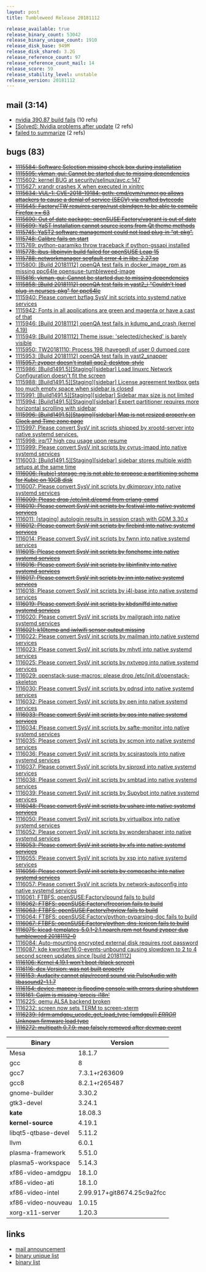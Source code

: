 ```yaml
---
layout: post
title: Tumbleweed Release 20181112

release_available: true
release_binary_count: 53042
release_binary_unique_count: 1910
release_disk_base: 949M
release_disk_shared: 3.2G
release_reference_count: 97
release_reference_count_mail: 14
release_score: 59
release_stability_level: unstable
release_version: 20181112
---
```


## mail (3:14)

- [nvidia 390.87 build fails](https://lists.opensuse.org/opensuse-factory/2018-11/msg00082.html) (10 refs)
- [\[Solved\]: Nvidia problems after update](https://lists.opensuse.org/opensuse-factory/2018-11/msg00114.html) (2 refs)
- [failed to summarize](https://lists.opensuse.org/opensuse-factory/2018-11/msg00151.html) (2 refs)

## bugs (83)

<!--more-->

- ~~[1115584: Software Selection missing check box during installation](https://bugzilla.opensuse.org/show_bug.cgi?id=1115584)~~
- ~~[1115595: ykman-gui: Cannot be started due to missing dependencies](https://bugzilla.opensuse.org/show_bug.cgi?id=1115595)~~
- [1115602: kernel BUG at security/selinux/avc.c:147](https://bugzilla.opensuse.org/show_bug.cgi?id=1115602)
- [1115627: xrandr crashes X when executed in xinitrc](https://bugzilla.opensuse.org/show_bug.cgi?id=1115627)
- ~~[1115634: VUL-1: CVE-2018-19184: geth: cmd/evm/runner.go allows attackers to cause a denial of service (SEGV) via crafted bytecode](https://bugzilla.opensuse.org/show_bug.cgi?id=1115634)~~
- ~~[1115645: Factory/TW requires cargo/rust cbindgen to be able to compile Firefox >= 63](https://bugzilla.opensuse.org/show_bug.cgi?id=1115645)~~
- ~~[1115690: Out of date package: openSUSE:Factory/vagrant is out of date](https://bugzilla.opensuse.org/show_bug.cgi?id=1115690)~~
- ~~[1115699: YaST Installation cannot source icons from Qt theme methods](https://bugzilla.opensuse.org/show_bug.cgi?id=1115699)~~
- ~~[1115745: YaST2 software management could not load plug-in “qt-pkg”.](https://bugzilla.opensuse.org/show_bug.cgi?id=1115745)~~
- ~~[1115748: Calibre fails on start](https://bugzilla.opensuse.org/show_bug.cgi?id=1115748)~~
- [1115769: python-paramiko throw traceback if python-gssapi installed](https://bugzilla.opensuse.org/show_bug.cgi?id=1115769)
- ~~[1115778: ibus-libpinyin build failed for openSUSE Leap 15](https://bugzilla.opensuse.org/show_bug.cgi?id=1115778)~~
- ~~[1115788: networkmanager segfault error 4 in libc-2.27.so](https://bugzilla.opensuse.org/show_bug.cgi?id=1115788)~~
- [1115800: \[Build 20181112\] openQA test fails in docker_image_rpm as missing ppc64le opensuse-tumbleweed-image](https://bugzilla.opensuse.org/show_bug.cgi?id=1115800)
- ~~[1115816: ykman-gui: Cannot be started due to missing dependencies](https://bugzilla.opensuse.org/show_bug.cgi?id=1115816)~~
- ~~[1115858: \[Build 20181112\] openQA test fails in yast2_i "Couldn't load plug-in ncurses-pkg" for ppc64le](https://bugzilla.opensuse.org/show_bug.cgi?id=1115858)~~
- [1115940: Please convert  bzflag SysV init scripts into systemd native services](https://bugzilla.opensuse.org/show_bug.cgi?id=1115940)
- [1115942: Fonts in all applications are green and magenta or have a cast of that](https://bugzilla.opensuse.org/show_bug.cgi?id=1115942)
- [1115946: \[Build 20181112\] openQA test fails in kdump_and_crash (kernel 4.19)](https://bugzilla.opensuse.org/show_bug.cgi?id=1115946)
- [1115949: \[Build 20181112\] Theme issue: 'selected/checked' is barely visible](https://bugzilla.opensuse.org/show_bug.cgi?id=1115949)
- [1115950: TW20181110: Process 198 (haveged) of user 0 dumped core](https://bugzilla.opensuse.org/show_bug.cgi?id=1115950)
- [1115953: \[Build 20181112\] openQA test fails in yast2_snapper](https://bugzilla.opensuse.org/show_bug.cgi?id=1115953)
- ~~[1115957: zypper doesn't install qqc2-desktop-style](https://bugzilla.opensuse.org/show_bug.cgi?id=1115957)~~
- [1115986: \[Build1491.5\]\[Staging\]\[sidebar\] Load linuxrc Network Configuration doesn't fit the screen](https://bugzilla.opensuse.org/show_bug.cgi?id=1115986)
- [1115988: \[Build1491.5\]\[Staging\]\[sidebar\] License agreement textbox gets too much empty space when sidebar is closed](https://bugzilla.opensuse.org/show_bug.cgi?id=1115988)
- [1115991: \[Build1491.5\]\[Staging\]\[sidebar\] Sidebar max size is not limited](https://bugzilla.opensuse.org/show_bug.cgi?id=1115991)
- [1115994: \[Build1491.5\]\[Staging\]\[sidebar\] Expert partitioner requires more horizontal scrolling with sidebar](https://bugzilla.opensuse.org/show_bug.cgi?id=1115994)
- ~~[1115996: \[Build1491.5\]\[Staging\]\[sidebar\] Map is not resized properly on Clock and Time zone page](https://bugzilla.opensuse.org/show_bug.cgi?id=1115996)~~
- [1115997: Please convert  SysV init scripts shipped by xrootd-server into native systemd services.](https://bugzilla.opensuse.org/show_bug.cgi?id=1115997)
- [1115998: irq/17 high cpu usage upon resume](https://bugzilla.opensuse.org/show_bug.cgi?id=1115998)
- [1115999: Please convert SysV init scripts by cyrus-imapd into native systemd services](https://bugzilla.opensuse.org/show_bug.cgi?id=1115999)
- [1116003: \[Build1491.5\]\[Staging\]\[sidebar\] sidebar stores multiple width setups at the same time](https://bugzilla.opensuse.org/show_bug.cgi?id=1116003)
- ~~[1116006: \[kubic\] storage-ng is not able to propose a partitioning schema for Kubic on 10GB disk](https://bugzilla.opensuse.org/show_bug.cgi?id=1116006)~~
- [1116007: Please convert SysV init scripts by dkimproxy into native systemd services](https://bugzilla.opensuse.org/show_bug.cgi?id=1116007)
- ~~[1116009: Please drop /etc/init.d/epmd from erlang-epmd](https://bugzilla.opensuse.org/show_bug.cgi?id=1116009)~~
- ~~[1116010: Please convert SysV init scripts by festival into native systemd services](https://bugzilla.opensuse.org/show_bug.cgi?id=1116010)~~
- [1116011: \[staging\] autologin results in session crash with GDM 3.30.x](https://bugzilla.opensuse.org/show_bug.cgi?id=1116011)
- ~~[1116012: Please convert SysV init scripts by firebird into native systemd services](https://bugzilla.opensuse.org/show_bug.cgi?id=1116012)~~
- [1116014: Please convert SysV init scripts by  fwnn into native systemd services](https://bugzilla.opensuse.org/show_bug.cgi?id=1116014)
- ~~[1116015: Please convert SysV init scripts by fonehome into native systemd services](https://bugzilla.opensuse.org/show_bug.cgi?id=1116015)~~
- ~~[1116016: Please convert SysV init scripts by libinfinity into native systemd services](https://bugzilla.opensuse.org/show_bug.cgi?id=1116016)~~
- ~~[1116017: Please convert SysV init scripts by inn into native systemd services](https://bugzilla.opensuse.org/show_bug.cgi?id=1116017)~~
- [1116018: Please convert SysV init scripts by i4l-base into native systemd services](https://bugzilla.opensuse.org/show_bug.cgi?id=1116018)
- ~~[1116019: Please convert SysV init scripts by  kbdsniffd into native systemd services](https://bugzilla.opensuse.org/show_bug.cgi?id=1116019)~~
- [1116020: Please convert SysV init scripts by mailgraph into native systemd services](https://bugzilla.opensuse.org/show_bug.cgi?id=1116020)
- ~~[1116021: k10temp and iwlwifi sensor output missing](https://bugzilla.opensuse.org/show_bug.cgi?id=1116021)~~
- [1116022: Please convert SysV init scripts by mailman into native systemd services](https://bugzilla.opensuse.org/show_bug.cgi?id=1116022)
- [1116023: Please convert SysV init scripts by mhvtl into native systemd services](https://bugzilla.opensuse.org/show_bug.cgi?id=1116023)
- [1116025: Please convert SysV init scripts by nxtvepg into native systemd services](https://bugzilla.opensuse.org/show_bug.cgi?id=1116025)
- [1116029: openstack-suse-macros: please drop /etc/init.d/openstack-skeleton](https://bugzilla.opensuse.org/show_bug.cgi?id=1116029)
- [1116030: Please convert SysV init scripts by pdnsd into native systemd services](https://bugzilla.opensuse.org/show_bug.cgi?id=1116030)
- [1116032: Please convert SysV init scripts by pen into native systemd services](https://bugzilla.opensuse.org/show_bug.cgi?id=1116032)
- ~~[1116033: Please convert SysV init scripts by qos into native systemd services](https://bugzilla.opensuse.org/show_bug.cgi?id=1116033)~~
- [1116034: Please convert SysV init scripts by safte-monitor into native systemd services](https://bugzilla.opensuse.org/show_bug.cgi?id=1116034)
- [1116035: Please convert SysV init scripts by scmon into native systemd services](https://bugzilla.opensuse.org/show_bug.cgi?id=1116035)
- [1116036: Please convert SysV init scripts by scsirastools into native systemd services](https://bugzilla.opensuse.org/show_bug.cgi?id=1116036)
- [1116037: Please convert SysV init scripts by siproxd into native systemd services](https://bugzilla.opensuse.org/show_bug.cgi?id=1116037)
- [1116038: Please convert SysV init scripts by smbtad into native systemd services](https://bugzilla.opensuse.org/show_bug.cgi?id=1116038)
- [1116039: Please convert SysV init scripts by Supybot into native systemd services](https://bugzilla.opensuse.org/show_bug.cgi?id=1116039)
- ~~[1116048: Please convert SysV init scripts by ushare into native systemd services](https://bugzilla.opensuse.org/show_bug.cgi?id=1116048)~~
- [1116050: Please convert SysV init scripts by virtualbox into native systemd services](https://bugzilla.opensuse.org/show_bug.cgi?id=1116050)
- [1116052: Please convert SysV init scripts by wondershaper into native systemd services](https://bugzilla.opensuse.org/show_bug.cgi?id=1116052)
- ~~[1116053: Please convert SysV init scripts by xfs into native systemd services](https://bugzilla.opensuse.org/show_bug.cgi?id=1116053)~~
- [1116055: Please convert SysV init scripts by xsp into native systemd services](https://bugzilla.opensuse.org/show_bug.cgi?id=1116055)
- ~~[1116056: Please convert SysV init scripts by compcache into native systemd services](https://bugzilla.opensuse.org/show_bug.cgi?id=1116056)~~
- [1116057: Please convert SysV init scripts by network-autoconfig into native systemd services](https://bugzilla.opensuse.org/show_bug.cgi?id=1116057)
- [1116061: FTBFS: openSUSE:Factory/pound fails to build](https://bugzilla.opensuse.org/show_bug.cgi?id=1116061)
- ~~[1116062: FTBFS: openSUSE:Factory/freeorion fails to build](https://bugzilla.opensuse.org/show_bug.cgi?id=1116062)~~
- ~~[1116063: FTBFS: openSUSE:Factory/hgview fails to build](https://bugzilla.opensuse.org/show_bug.cgi?id=1116063)~~
- [1116064: FTBFS: openSUSE:Factory/python-pyparsing-doc fails to build](https://bugzilla.opensuse.org/show_bug.cgi?id=1116064)
- ~~[1116067: FTBFS: openSUSE:Factory/python-dns-lexicon fails to build](https://bugzilla.opensuse.org/show_bug.cgi?id=1116067)~~
- ~~[1116075: kicad-templates-5.0.1-2.1.noarch.rpm not found zypper dup tumbleweed 20181112-0](https://bugzilla.opensuse.org/show_bug.cgi?id=1116075)~~
- [1116084: Auto-mounting encrypted external disk requires root password](https://bugzilla.opensuse.org/show_bug.cgi?id=1116084)
- [1116087: kde kworker/16:0-events-unbound  causing slowdown to 2 to 4 second screen updates since \[build 20181112\]](https://bugzilla.opensuse.org/show_bug.cgi?id=1116087)
- ~~[1116106: Kernel 4.19.1 won't boot (black screen)](https://bugzilla.opensuse.org/show_bug.cgi?id=1116106)~~
- ~~[1116116: dex Version: was not built properly](https://bugzilla.opensuse.org/show_bug.cgi?id=1116116)~~
- ~~[1116153: Audacity cannot play/record sound via PulseAudio with libasound2-1.1.7](https://bugzilla.opensuse.org/show_bug.cgi?id=1116153)~~
- ~~[1116154: device-mapper is flooding console with errors during shutdown](https://bugzilla.opensuse.org/show_bug.cgi?id=1116154)~~
- ~~[1116161: Gajim is missing 'precis-i18n'](https://bugzilla.opensuse.org/show_bug.cgi?id=1116161)~~
- [1116225: qemu ALSA backend broken](https://bugzilla.opensuse.org/show_bug.cgi?id=1116225)
- [1116232: screen now sets TERM to screen-xterm](https://bugzilla.opensuse.org/show_bug.cgi?id=1116232)
- ~~[1116239: \[drm:amdgpu_ucode_get_load_type \[amdgpu\]\] *ERROR* Unknown firmware load type](https://bugzilla.opensuse.org/show_bug.cgi?id=1116239)~~
- ~~[1116272: multipath 0.7.9: map falsely removed after devmap event](https://bugzilla.opensuse.org/show_bug.cgi?id=1116272)~~

Binary | Version
--- | ---
Mesa | 18.1.7
gcc | 8
gcc7 | 7.3.1+r263609
gcc8 | 8.2.1+r265487
gnome-builder | 3.30.2
gtk3-devel | 3.24.1
**kate** | 18.08.3
**kernel-source** | 4.19.1
libqt5-qtbase-devel | 5.11.2
llvm | 6.0.1
plasma-framework | 5.51.0
plasma5-workspace | 5.14.3
xf86-video-amdgpu | 18.1.0
xf86-video-ati | 18.1.0
xf86-video-intel | 2.99.917+git8674.25c9a2fcc
xf86-video-nouveau | 1.0.15
xorg-x11-server | 1.20.3

## links

- [mail announcement](https://lists.opensuse.org/opensuse-factory/2018-11/msg00081.html)
- [binary unique list](http://download.tumbleweed.boombatower.com/20181112/rpm.unique.list)
- [binary list](http://download.tumbleweed.boombatower.com/20181112/rpm.list)
